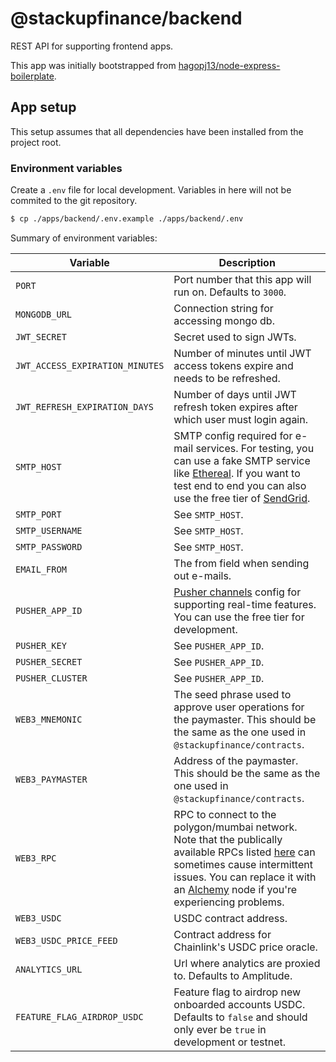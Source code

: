 # @stackupfinance/backend

REST API for supporting frontend apps.

This app was initially bootstrapped from [hagopj13/node-express-boilerplate](https://github.com/hagopj13/node-express-boilerplate).

## App setup

This setup assumes that all dependencies have been installed from the project root.

### Environment variables

Create a `.env` file for local development. Variables in here will not be commited to the git repository.

```bash
$ cp ./apps/backend/.env.example ./apps/backend/.env
```

Summary of environment variables:

| Variable                        | Description                                                                                                                                                                                                                                                                                                              |
| ------------------------------- | ------------------------------------------------------------------------------------------------------------------------------------------------------------------------------------------------------------------------------------------------------------------------------------------------------------------------ |
| `PORT`                          | Port number that this app will run on. Defaults to `3000`.                                                                                                                                                                                                                                                               |
| `MONGODB_URL`                   | Connection string for accessing mongo db.                                                                                                                                                                                                                                                                                |
| `JWT_SECRET`                    | Secret used to sign JWTs.                                                                                                                                                                                                                                                                                                |
| `JWT_ACCESS_EXPIRATION_MINUTES` | Number of minutes until JWT access tokens expire and needs to be refreshed.                                                                                                                                                                                                                                              |
| `JWT_REFRESH_EXPIRATION_DAYS`   | Number of days until JWT refresh token expires after which user must login again.                                                                                                                                                                                                                                        |
| `SMTP_HOST`                     | SMTP config required for e-mail services. For testing, you can use a fake SMTP service like [Ethereal](https://ethereal.email/create). If you want to test end to end you can also use the free tier of [SendGrid](https://sendgrid.com/).                                                                               |
| `SMTP_PORT`                     | See `SMTP_HOST`.                                                                                                                                                                                                                                                                                                         |
| `SMTP_USERNAME`                 | See `SMTP_HOST`.                                                                                                                                                                                                                                                                                                         |
| `SMTP_PASSWORD`                 | See `SMTP_HOST`.                                                                                                                                                                                                                                                                                                         |
| `EMAIL_FROM`                    | The from field when sending out e-mails.                                                                                                                                                                                                                                                                                 |
| `PUSHER_APP_ID`                 | [Pusher channels](https://pusher.com/channels) config for supporting real-time features. You can use the free tier for development.                                                                                                                                                                                      |
| `PUSHER_KEY`                    | See `PUSHER_APP_ID`.                                                                                                                                                                                                                                                                                                     |
| `PUSHER_SECRET`                 | See `PUSHER_APP_ID`.                                                                                                                                                                                                                                                                                                     |
| `PUSHER_CLUSTER`                | See `PUSHER_APP_ID`.                                                                                                                                                                                                                                                                                                     |
| `WEB3_MNEMONIC`                 | The seed phrase used to approve user operations for the paymaster. This should be the same as the one used in `@stackupfinance/contracts`.                                                                                                                                                                               |
| `WEB3_PAYMASTER`                | Address of the paymaster. This should be the same as the one used in `@stackupfinance/contracts`.                                                                                                                                                                                                                        |
| `WEB3_RPC`                      | RPC to connect to the polygon/mumbai network. Note that the publically available RPCs listed [here](https://docs.polygon.technology/docs/develop/network-details/network/) can sometimes cause intermittent issues. You can replace it with an [Alchemy](https://www.alchemy.com/) node if you're experiencing problems. |
| `WEB3_USDC`                     | USDC contract address.                                                                                                                                                                                                                                                                                                   |
| `WEB3_USDC_PRICE_FEED`          | Contract address for Chainlink's USDC price oracle.                                                                                                                                                                                                                                                                      |
| `ANALYTICS_URL`                 | Url where analytics are proxied to. Defaults to Amplitude.                                                                                                                                                                                                                                                               |
| `FEATURE_FLAG_AIRDROP_USDC`     | Feature flag to airdrop new onboarded accounts USDC. Defaults to `false` and should only ever be `true` in development or testnet.                                                                                                                                                                                       |
